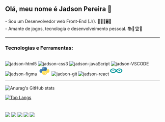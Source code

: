 ## Olá, meu nome é <strong>Jadson Pereira</strong> 🔋



<p>
    - Sou um Desenvolvedor web Front-End (Jr). 👨🏻‍💻🖥️📱 <br>
    - Amante de jogos, tecnologia e desenvolveimento pessoal. 📚🥇🏆🚀
</p>



<hr>

<h3>Tecnologias e Ferramentas:</h3>

<div ><br>
    <img aling="centeer" alt="jadson-html5" height="30" width="40" src="https://cdn.jsdelivr.net/gh/devicons/devicon/icons/html5/html5-original.svg"/>
    <img aling="centeer" alt="jadson-css3" height="30" width="40" src="https://cdn.jsdelivr.net/gh/devicons/devicon/icons/css3/css3-original.svg"/>
    <img aling="centeer" alt="jadson-javaScript" height="30" width="40" src="https://cdn.jsdelivr.net/gh/devicons/devicon/icons/javascript/javascript-original.svg"/>
  <!-- <img aling="centeer" alt="jadson-typeScript" height="30" width="40" src="https://cdn.jsdelivr.net/gh/devicons/devicon/icons/typescript/typescript-plain.svg"/> -->
  <!-- <img aling="centeer" alt="jadson-jquerry" height="30" width="40" src="https://cdn.jsdelivr.net/gh/devicons/devicon/icons/jquery/jquery-plain-wordmark.svg"/> -->
    <img aling="centeer" alt="jadson-VSCODE" height="30" width="40" src="https://cdn.jsdelivr.net/gh/devicons/devicon/icons/vscode/vscode-original.svg"/>
    <img aling="centeer" alt="jadson-figma" height="30" width="40" src="https://cdn.jsdelivr.net/gh/devicons/devicon/icons/figma/figma-original.svg"/>
    <img align="centeer" alt="jadson-Python" height="30" width="40" src="https://raw.githubusercontent.com/devicons/devicon/master/icons/python/python-original.svg"/>
    <img aling="centeer" alt="jadson-git" height="30" width="40" src="https://cdn.jsdelivr.net/gh/devicons/devicon/icons/git/git-original-wordmark.svg"/> 
  <!-- <img aling="centeer" alt="jadson-node" height="30" width="40" src="https://seeklogo.com/images/N/nodejs-logo-065257DE24-seeklogo.com.png"/>    -->
    <img align="centeer" alt="jadson-react" height="30" width="40" src="https://cdn.jsdelivr.net/gh/devicons/devicon/icons/react/react-original.svg" />
    <img align="centeer" alt="jadson-arduino" height="30" width="40" src="https://raw.githubusercontent.com/devicons/devicon/1119b9f84c0290e0f0b38982099a2bd027a48bf1/icons/arduino/arduino-original.svg" />
 <!-- <img align="centeer" alt="jadson-angular" height="30" width="40" src="https://raw.githubusercontent.com/devicons/devicon/1119b9f84c0290e0f0b38982099a2bd027a48bf1/icons/angularjs/angularjs-original.svg" /> -->
</div>

<hr>


<div style="display: inline_block">
    
  ![Anurag's GitHub stats](https://github-readme-stats.vercel.app/api?username=JadsonPS&show_icons=true)
    
  [![Top Langs](https://github-readme-stats.vercel.app/api/top-langs/?username=JadsonPS)](https://github.com/anuraghazra/github-readme-stats)
</div>

#

<a href="https://www.instagram.com/linhafrontend" target="_blank"><img src="https://img.shields.io/badge/-Instagram-%23E4405F?style=for-the-badge&logo=instagram&logoColor=white" target="_blank"></a>
<a href="https://www.linkedin.com/in/jadson-pereira-da-silva/" target="_blank"><img src="https://img.shields.io/badge/-LinkedIn-%230077B5?style=for-the-badge&logo=linkedin&logoColor=white" target="_blank"></a> 
<a href="https://github.com/JadsonPS"><img src="https://img.shields.io/badge/GitHub-100000?style=for-the-badge&logo=github&logoColor=white" target="_blank"></a>
<a href="https://api.whatsapp.com/send?phone=5581987285466&text=Ol%C3%A1,%20esse%20%C3%A9%20o%20n%C3%BAmero%20de%20Jadson"><img src="https://img.shields.io/badge/WhatsApp-25D366?style=for-the-badge&logo=whatsapp&logoColor=white" target="_blank"></a>
<a href = "mailto:jadsonps12345@gmail.com"><img src="https://img.shields.io/badge/-Gmail-%23333?style=for-the-badge&logo=gmail&logoColor=white" target="_blank"></a>


